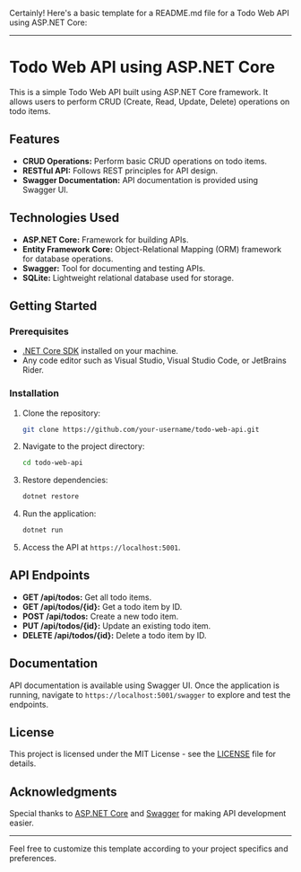 Certainly! Here's a basic template for a README.md file for a Todo Web API using ASP.NET Core:

---

# Todo Web API using ASP.NET Core

This is a simple Todo Web API built using ASP.NET Core framework. It allows users to perform CRUD (Create, Read, Update, Delete) operations on todo items.

## Features

- **CRUD Operations:** Perform basic CRUD operations on todo items.
- **RESTful API:** Follows REST principles for API design.
- **Swagger Documentation:** API documentation is provided using Swagger UI.

## Technologies Used

- **ASP.NET Core:** Framework for building APIs.
- **Entity Framework Core:** Object-Relational Mapping (ORM) framework for database operations.
- **Swagger:** Tool for documenting and testing APIs.
- **SQLite:** Lightweight relational database used for storage.

## Getting Started

### Prerequisites

- [.NET Core SDK](https://dotnet.microsoft.com/download) installed on your machine.
- Any code editor such as Visual Studio, Visual Studio Code, or JetBrains Rider.

### Installation

1. Clone the repository:

   ```bash
   git clone https://github.com/your-username/todo-web-api.git
   ```

2. Navigate to the project directory:

   ```bash
   cd todo-web-api
   ```

3. Restore dependencies:

   ```bash
   dotnet restore
   ```

4. Run the application:

   ```bash
   dotnet run
   ```

5. Access the API at `https://localhost:5001`.

## API Endpoints

- **GET /api/todos:** Get all todo items.
- **GET /api/todos/{id}:** Get a todo item by ID.
- **POST /api/todos:** Create a new todo item.
- **PUT /api/todos/{id}:** Update an existing todo item.
- **DELETE /api/todos/{id}:** Delete a todo item by ID.

## Documentation

API documentation is available using Swagger UI. Once the application is running, navigate to `https://localhost:5001/swagger` to explore and test the endpoints.

## License

This project is licensed under the MIT License - see the [LICENSE](LICENSE) file for details.

## Acknowledgments

Special thanks to [ASP.NET Core](https://dotnet.microsoft.com/apps/aspnet) and [Swagger](https://swagger.io/) for making API development easier.

---

Feel free to customize this template according to your project specifics and preferences.
